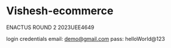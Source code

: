﻿# Vishesh-ecommerce
ENACTUS ROUND 2 2023UEE4649

login credentials
  email: demo@gmail.com
  pass: helloWorld@123
